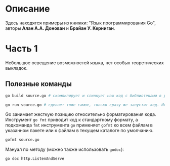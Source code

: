 # Описание

Здесь находятся примеры из книжки: "Язык программирования Go", авторы **Алан А.А. Донован** и **Брайан У. Керниган**.

# Часть 1

Небольшое освещение возможностей языка, нет особых теоретических выкладок.

## Полезные команды

```bash
go build source.go # скомпилирует и слинкует наш код с библиотеками в результате получим исполняемый файл  
```

```bash
go run source.go # сделает тоже самое, только сразу же запустит код. Исполняемого файла не будет 
```

Go занимает жесткую позицию относительно форматирования кода. Инструмент `go fmt` приводит код к стандартному формату,
а подкоманда `fmt` инструмента `go` при­меняет `gofmt` ко всем файлам в указанном пакете или к файлам в текущем каталоге
по умолчанию.

```bash
gofmt source.go
```

Мануал по методу (можно также использовать `godoc`):
```bash
go doc http.ListenAndServe
```
